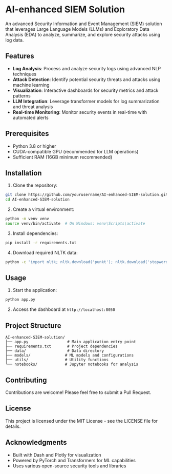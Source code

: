 # AI-enhanced SIEM Solution

An advanced Security Information and Event Management (SIEM) solution that leverages Large Language Models (LLMs) and Exploratory Data Analysis (EDA) to analyze, summarize, and explore security attacks using log data.

## Features

- **Log Analysis**: Process and analyze security logs using advanced NLP techniques
- **Attack Detection**: Identify potential security threats and attacks using machine learning
- **Visualization**: Interactive dashboards for security metrics and attack patterns
- **LLM Integration**: Leverage transformer models for log summarization and threat analysis
- **Real-time Monitoring**: Monitor security events in real-time with automated alerts

## Prerequisites

- Python 3.8 or higher
- CUDA-compatible GPU (recommended for LLM operations)
- Sufficient RAM (16GB minimum recommended)

## Installation

1. Clone the repository:
```bash
git clone https://github.com/yourusername/AI-enhanced-SIEM-solution.git
cd AI-enhanced-SIEM-solution
```

2. Create a virtual environment:
```bash
python -m venv venv
source venv/bin/activate  # On Windows: venv\Scripts\activate
```

3. Install dependencies:
```bash
pip install -r requirements.txt
```

4. Download required NLTK data:
```bash
python -c "import nltk; nltk.download('punkt'); nltk.download('stopwords')"
```

## Usage

1. Start the application:
```bash
python app.py
```

2. Access the dashboard at `http://localhost:8050`

## Project Structure

```
AI-enhanced-SIEM-solution/
├── app.py                 # Main application entry point
├── requirements.txt       # Project dependencies
├── data/                  # Data directory
├── models/               # ML models and configurations
├── utils/                # Utility functions
└── notebooks/            # Jupyter notebooks for analysis
```

## Contributing

Contributions are welcome! Please feel free to submit a Pull Request.

## License

This project is licensed under the MIT License - see the LICENSE file for details.

## Acknowledgments

- Built with Dash and Plotly for visualization
- Powered by PyTorch and Transformers for ML capabilities
- Uses various open-source security tools and libraries
